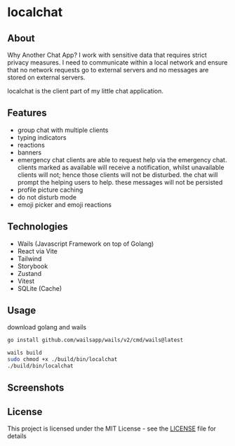 # localchat

## About

Why Another Chat App?
I work with sensitive data that requires strict privacy measures. I need to communicate within a local network and ensure that no network requests go to external servers and no messages are stored on external servers.

localchat is the client part of my little chat application.

## Features
- group chat with multiple clients
- typing indicators
- reactions
- banners
- emergency chat
clients are able to request help via the emergency chat. clients marked as available will receive a notification, whilst unavailable clients will not; hence those clients will not be disturbed. the chat will prompt the helping users to help. these messages will not be persisted
- profile picture caching
- do not disturb mode
- emoji picker and emoji reactions

## Technologies
- Wails (Javascript Framework on top of Golang)
- React via Vite
- Tailwind
- Storybook
- Zustand
- Vitest
- SQLite (Cache)

## Usage
download golang and wails

```bash
go install github.com/wailsapp/wails/v2/cmd/wails@latest
```

```bash
wails build
sudo chmod +x ./build/bin/localchat
./build/bin/localchat
```
## Screenshots


## License

This project is licensed under the MIT License - see the [LICENSE](LICENSE) file for details
